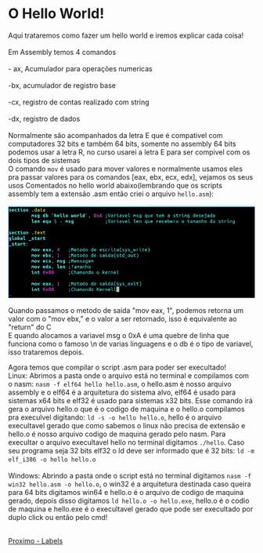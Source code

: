<h1>O Hello World!</h1>

<p>Aqui trataremos como fazer um hello world e iremos explicar cada coisa!<br><br>Em Assembly temos 4 comandos<br><br>- ax, Acumulador para operações numericas<br><br>-bx, acumulador de registro base<br><br>-cx, registro de contas realizado com string<br><br>-dx, registro de dados<br><br>Normalmente são acompanhados da letra E que é compativel com computadores 32 bits e também 64 bits, somente no assembly 64 bits podemos usar a letra R, no curso usarei a letra E para ser compivel com os dois tipos de sistemas<br>O comando <code>mov</code> é usado para mover valores e normalmente usamos eles pra passar valores para os comandos [eax, ebx, ecx, edx], vejamos os seus usos Comentados no hello world abaixo(lembrando que os scripts assembly tem a extensão .asm então criei o arquivo <code>hello.asm</code>):</p>

<p><img src="helloworld.png"></p>

<p>Quando passamos o metodo de saida "mov eax, 1", podemos retorna um valor com o "mov ebx," e o valor a ser retornado, isso é equivalente ao "return" do C<br> E quando alocamos a variavel msg o 0xA é uma quebre de linha que funciona como o famoso \n de varias linguagens e o db é o tipo de variavel, isso trataremos depois.</p>

<p>Agora temos que compilar o script .asm para poder ser execultado!<br>Linux: Abrimos a pasta onde o arquivo está no terminal e compilamos com o nasm: <code>nasm -f elf64 hello hello.asm</code>, o hello.asm é nosso arquivo assembly e o elf64 é a arquitetura do sistema alvo, elf64 é usado para sistemas x64 bits e elf32 é usado para sistemas x32 bits. Esse comando irá gera o arquivo hello.o que é o codigo de maquina e o hello.o compilamos pra execulvel digitando: <code>ld -s -o hello hello.o</code>, hello é o arquivo execultavel gerado que como sabemos o linux não precisa de extensão e hello.o é nosso arquivo codigo de maquina gerado pelo nasm. Para execultar o arquivo execultavel hello no terminal digitamos <code>./hello</code>. Caso seu programa seja 32 bits elf32 o ld deve ser informado que é 32 bits: <code>ld -m elf_i386 -o hello hello.o</code><br><br>Windows: Abrindo a pasta onde o script está no terminal digitamos <code>nasm -f win32 hello.asm -o hello.o</code>, o win32 é a arquitetura destinada caso queira para 64 bits digitamos win64 e hello.o é o arquivo de codigo de maquina gerado, depois disso digitamos <code>ld hello.o -o hello.exe</code>, hello.o é o codio de maquina e hello.exe é o execultavel gerado que pode ser execultado por duplo click ou então pelo cmd!</p>

<a href="labels.md"><br>Proximo - Labels</a>